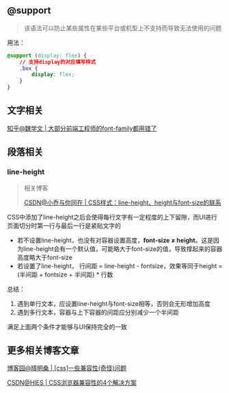 ## @support

> 该语法可以防止某些属性在某些平台或机型上不支持而导致无法使用的问题

用法：

```css
@support (display: flex) {
    // 支持display的对应填写样式
    .box {
        display: flex;
    }
}
```

## 文字相关

[知乎@魏学文 | 大部分前端工程师的font-family都用错了](https://zhuanlan.zhihu.com/p/465313889)

## 段落相关

### line-height

> 相关博客
>
> [CSDN@小乔与你同在 | CSS样式：line-height、height与font-size的联系](https://blog.csdn.net/weixin_43109549/article/details/100387545)

CSS中添加了line-height之后会使得每行文字有一定程度的上下留隙，而UI进行页面切分时第一行与最后一行是紧贴文字的

* 若不设置line-height，也没有对容器设置高度，**font-size ≠ height**。这是因为line-height会有一个默认值，可能略大于font-size的值，导致撑起来的容器高度略大于font-size
* 若设置了line-height， 行间距 = line-height - fontsize，效果等同于height = (半间距 + fontsize + 半间距) * 行数

总结：

1. 遇到单行文本，应设置line-height与font-size相等，否则会无形增加高度
2. 遇到多行文本，容器与上下容器的间距应分别减少一个半间距

满足上面两个条件才能够与UI保持完全的一致

## 更多相关博客文章

[博客园@晴明桑 | [css]一些兼容性(奇怪)问题](https://www.cnblogs.com/qingmingsang/articles/8414101.html)

[CSDN@HIES | CSS浏览器兼容性的4个解决方案](https://blog.csdn.net/woshixiaodaoasu/article/details/94409268)

## 

